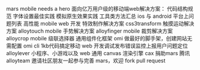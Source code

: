 mars mobile needs a hero 面向亿万用户级的移动端web解决方案： 代码结构规范 字体设置最佳实践 模拟原生效果实践 工具类方法汇总 ios 与 android 平台上问题列表 高性能 mobile web 开发 特效制作解决方案 css3transform 触摸运动解决方案 alloytouch mobile 手势解决方案 alloyfinger mobile 裁剪解决方案 alloycrop mobile 级联选择器 通用组件化框架 omi 做最好的脚手架，创建网站无需配置 omi cli 1kb代码搞定移动 web 开发调试发布错误监控上报用户问题定位 alloylever 小程序、小游戏以及 web 通用 canvas 渲染引擎 cax 捐助mars 腾讯 alloyteam 邀请社区朋友一起参与完善 mars，欢迎 fork pull request